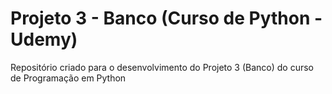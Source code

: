 # Projeto 3 - Banco (Curso de Python - Udemy)
Repositório criado para o desenvolvimento do Projeto 3 (Banco) do curso de Programação em Python
